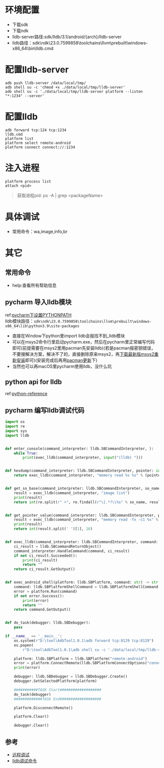 # 环境配置
- 下载sdk
- 下载ndk
- lldb-server路径:sdk/lldb/3.1/android/{arch}/lldb-server
- lldb路径：sdk\ndk\23.0.7599858\toolchains\llvm\prebuilt\windows-x86_64\bin\lldb.cmd
# 配置lldb-server
```
adb push lldb-server /data/local/tmp/
adb shell su -c 'chmod +x ./data/local/tmp/lldb-server'
adb shell su -c './data/local/tmp/lldb-server platform --listen "*:1234" --server'
```
# 配置lldb
```
adb forward tcp:124 tcp:1234
lldb.cmd
platform list
platform select remote-android
platform connect connect://:1234
```
# 注入进程
```
platform process list
attach <pid>
```
> 获取进程pid: ps -A | grep \<packageName\>

# 具体调试
- 常用命令：wa,image,info,br
# 其它
## 常用命令
- help:查看所有帮助信息
## pycharm 导入lldb模块
ref:[pycharm下设置PYTHONPATH](https://blog.csdn.net/weixin_41698305/article/details/90902427)  
lldb模块路径：`sdk\ndk\23.0.7599858\toolchains\llvm\prebuilt\windows-x86_64\lib\python3.9\site-packages` 
- 直接在Window下python里import lldb会报找不到_lldb模块
- 可以在msys2命令行里启动pycharm.exe，然后在pycharm里正常编写代码即可(前提需要在msys2里用pacman先安装lldb)(若是pacman报密钥错误，不要搜解决方案，解决不了的，直接删除原来msys2，再[下载最新版msys2重新安装](https://www.msys2.org/)即可)(安装完成后再用[pacman更新](https://kaosx.us/docs/pacman/)下)
- 当然也可以再macOS里pycharm使用lldb，没什么坑
## python api for lldb
ref:[python-reference](https://lldb.llvm.org/use/python-reference.html)
## pycharm 编写lldb调试代码
```python
import os
import re
import sys
import lldb


def enter_console(command_interpreter: lldb.SBCommandInterpreter, ):
    while True:
        print(exec_lldb(command_interpreter, input("(lldb) ")))


def hexdump(command_interpreter: lldb.SBCommandInterpreter, pointer: int, size: int) -> str:
    return exec_lldb(command_interpreter, "memory read %s %s" % (pointer, pointer + size))


def get_so_base(command_interpreter: lldb.SBCommandInterpreter, so_name: str) -> int:
    result = exec_lldb(command_interpreter, "image list")
    print(result)
    return int(re.split(r" +", re.findall(r"\[.*?\\%s" % so_name, result)[0])[-2], 16)


def get_pointer_value(command_interpreter: lldb.SBCommandInterpreter, pointer: int) -> int:
    result = exec_lldb(command_interpreter, "memory read -fx -c1 %s" % pointer)
    print(result)
    return int(result.split(' ')[1], 16)


def exec_lldb(command_interpreter: lldb.SBCommandInterpreter, command: str) -> str:
    ci_result = lldb.SBCommandReturnObject()
    command_interpreter.HandleCommand(command, ci_result)
    if not ci_result.Succeeded():
        print(ci_result)
        return ""
    return ci_result.GetOutput()


def exec_android_shell(platform: lldb.SBPlatform, command: str) -> str:
    command: lldb.SBPlatformShellCommand = lldb.SBPlatformShellCommand(command)  # (shell) android shell env
    error = platform.Run(command)
    if not error.Success():
        print(error)
        return ""
    return command.GetOutput()


def do_task(debugger: lldb.SBDebugger):
    pass

if __name__ == '__main__':
    os.system(r"D:\tool\AdbTool1.0.1\adb forward tcp:8129 tcp:8129")
    os.popen(
        r"D:\tool\AdbTool1.0.1\adb shell su -c './data/local/tmp/lldb-server platform --listen \"*:8129\" --server'")

    platform: lldb.SBPlatform = lldb.SBPlatform("remote-android")
    error = platform.ConnectRemote(lldb.SBPlatformConnectOptions("connect://:8129"))
    print(error)

    debugger: lldb.SBDebugger = lldb.SBDebugger.Create()
    debugger.SetSelectedPlatform(platform)

    ###########TASK Start###################
    do_task(debugger)
    #############TASK End###################

    platform.DisconnectRemote()

    platform.Clear()

    debugger.Clear()


```
## 参考
- [远程调试](https://lldb.llvm.org/use/remote.html)
- [lldb调试命令](https://lldb.llvm.org/use/map.html)
